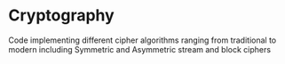 # Cryptography
Code implementing different cipher algorithms ranging from traditional to modern including Symmetric and Asymmetric stream and block ciphers
